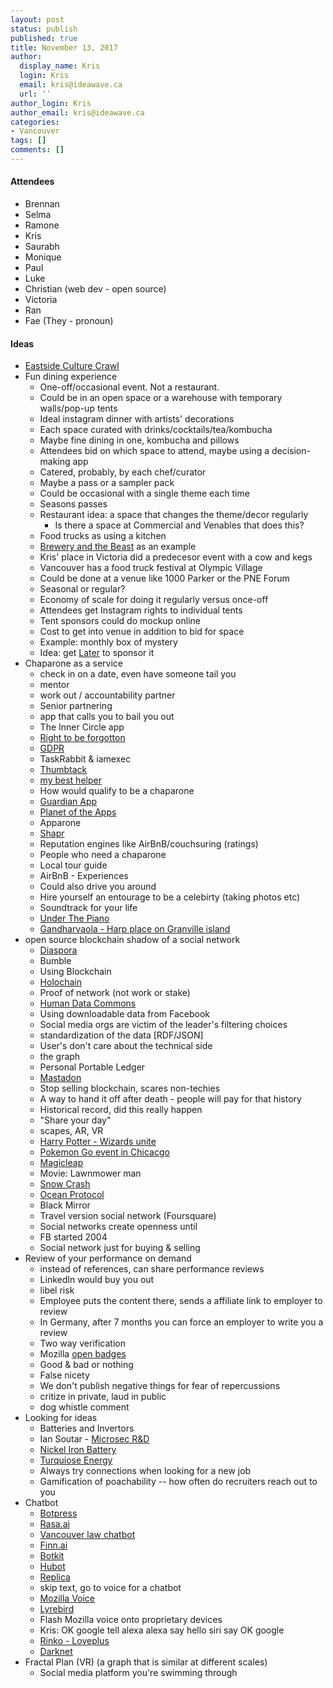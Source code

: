 ```yaml
---
layout: post
status: publish
published: true
title: November 13, 2017
author:
  display_name: Kris
  login: Kris
  email: kris@ideawave.ca
  url: ‘’
author_login: Kris
author_email: kris@ideawave.ca
categories:
- Vancouver
tags: []
comments: []
---
```


#### Attendees

* Brennan
* Selma
* Ramone
* Kris
* Saurabh
* Monique
* Paul
* Luke
* Christian (web dev - open source)
* Victoria 
* Ran 
* Fae (They - pronoun)

#### Ideas

* [Eastside Culture Crawl](https://culturecrawl.ca/)
* Fun dining experience
	* One-off/occasional event.  Not a restaurant.
	* Could be in an open space or a warehouse with temporary walls/pop-up tents
	* Ideal instagram dinner with artists' decorations
	* Each space curated with drinks/cocktails/tea/kombucha
	* Maybe fine dining in one, kombucha and pillows
	* Attendees bid on which space to attend, maybe using a decision-making app
	* Catered, probably, by each chef/curator
	* Maybe a pass or a sampler pack
	* Could be occasional with a single theme each time
	* Seasons passes
	* Restaurant idea: a space that changes the theme/decor regularly
		* Is there a space at Commercial and Venables that does this?
	* Food trucks as using a kitchen
	* [Brewery and the Beast](http://breweryandthebeast.com/) as an example
	* Kris' place in Victoria did a predecesor event with a cow and kegs
	* Vancouver has a food truck festival at Olympic Village
	* Could be done at a venue like 1000 Parker or the PNE Forum
	* Seasonal or regular?
	* Economy of scale for doing it regularly versus once-off
	* Attendees get Instagram rights to individual tents
	* Tent sponsors could do mockup online
	* Cost to get into venue in addition to bid for space
	* Example: monthly box of mystery
	* Idea: get [Later](later.com) to sponsor it
* Chaparone as a service
	* check in on a date, even have someone tail you
	* mentor
	* work out / accountability partner
	* Senior partnering 
	* app that calls you to bail you out
	* The Inner Circle app
	* [Right to be forgotton](https://en.wikipedia.org/wiki/Right_to_be_forgotten)
	* [GDPR](http://www.eugdpr.org/)
	* TaskRabbit & iamexec
	* [Thumbtack](https://www.thumbtack.com/)
	* [my best helper](https://www.mybesthelper.com/)
	* How would qualify to be a chaparone
	* [Guardian App](https://www.theguardian.com/global/ng-interactive/2014/may/29/-sp-the-guardian-app-for-ios-and-android)
	* [Planet of the Apps](https://www.planetoftheapps.com/en-us)
	* Apparone
	* [Shapr](http://www.shapr.co/)
	* Reputation engines like AirBnB/couchsuring (ratings)
	* People who need a chaparone 
	* Local tour guide
	* AirBnB - Experiences
	* Could also drive you around
	* Hire yourself an entourage to be a celebirty (taking photos etc)
	* Soundtrack for your life
	* [Under The Piano](https://www.underthepiano.ca/)
	* [Gandharvaola - Harp place on Granville island](http://www.gandharvaloka.ca/)
* open source blockchain shadow of a social network
	* [Diaspora](https://diasporafoundation.org/)
	* Bumble
	* Using Blockchain
	* [Holochain](https://holochain.org/)
	* Proof of network (not work or stake)
	* [Human Data Commons](https://humandatacommons.org/)
	* Using downloadable data from Facebook
	* Social media orgs are victim of the leader's filtering choices
	* standardization of the data [RDF/JSON]
	* User's don't care about the technical side
	* the graph
	* Personal Portable Ledger
	* [Mastadon](https://mastodon.social/about)
	* Stop selling blockchain, scares non-techies
	* A way to hand it off after death - people will pay for that history
	* Historical record, did this really happen
	* "Share your day" 
	* scapes, AR, VR
	* [Harry Potter - Wizards unite](https://www.macworld.com/article/3235921/software-games/niantic-harry-potter-wizards-unite-game-faq-release-date.html)
	* [Pokemon Go event in Chicacgo](http://www.businessinsider.com/what-it-was-like-to-attend-pokmon-go-fest-event-in-chicago-2017-7)
	* [Magicleap](https://www.magicleap.com/)
	* Movie: Lawnmower man
	* [Snow Crash](https://en.wikipedia.org/wiki/Snow_Crash)
	* [Ocean Protocol](https://oceanprotocol.com/)
	* Black Mirror 
	* Travel version social network (Foursquare)
	* Social networks create openness until 
	* FB started 2004
	* Social network just for buying & selling
* Review of your performance on demand
	* instead of references, can share performance reviews
	* LinkedIn would buy you out
	* libel risk
	* Employee puts the content there, sends a affiliate link to employer to review
	* In Germany, after 7 months you can force an employer to write you a review
	* Two way verification
	* Mozilla [open badges](https://openbadges.org/)
	* Good & bad or nothing
	* False nicety 
	* We don't publish negative things for fear of repercussions
	* critize in private, laud in public 
	* dog whistle comment
* Looking for ideas
	* Batteries and Invertors
	* Ian Soutar - [Microsec R&D](http://www.microsec.net/)
	* [Nickel Iron Battery](http://nickel-iron-battery.com/)
	* [Turquiose Energy](http://www.saers.com/recorder/craig/TurquoiseEnergy/)
	* Always try connections when looking for a new job
	* Gamification of poachability -- how often do recruiters reach out to you
* Chatbot
	* [Botpress](https://botpress.io/)
	* [Rasa.ai](https://rasa.ai/)
	* [Vancouver law chatbot](https://www.straight.com/blogra/729101/homeless-vancouver-law-chatbot-has-64-percent-success-rate-quashing-parking-tickets)
	* [Finn.ai](http://finn.ai/)
	* [Botkit](https://github.com/howdyai/botkit)
	* [Hubot](https://hubot.github.com/)
	* [Replica](https://replika.ai/)
	* skip text, go to voice for a chatbot
	* [Mozilla Voice](https://voice.mozilla.org/)
	* [Lyrebird](https://lyrebird.ai/)
	* Flash Mozilla voice onto proprietary devices
	* Kris: OK google tell alexa alexa say hello siri say OK google
	* [Rinko - Loveplus](https://en.wikipedia.org/wiki/LovePlus)
	* [Darknet](http://www.imdb.com/title/tt3120568/)
* Fractal Plan (VR) (a graph that is similar at different scales)
	* Social media platform you're swimming through
	

